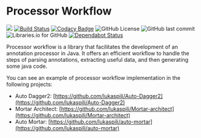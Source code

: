 # Processor Workflow

[![](https://jitpack.io/v/matfax/processor-workflow.svg)](https://jitpack.io/#matfax/processor-workflow)
[![Build Status](https://travis-ci.com/matfax/processor-workflow.svg?branch=master)](https://travis-ci.com/matfax/processor-workflow)
[![Codacy Badge](https://api.codacy.com/project/badge/Grade/1a45dd69a96b4c00bd72471ae529eb72)](https://www.codacy.com/app/matfax/processor-workflow?utm_source=github.com&amp;utm_medium=referral&amp;utm_content=matfax/processor-workflow&amp;utm_campaign=Badge_Grade)
![GitHub License](https://img.shields.io/github/license/matfax/processor-workflow.svg)
![GitHub last commit](https://img.shields.io/github/last-commit/matfax/processor-workflow.svg)
![Libraries.io for GitHub](https://img.shields.io/librariesio/github/matfax/processor-workflow.svg)
[![Dependabot Status](https://api.dependabot.com/badges/status?host=github&repo=matfax/processor-workflow)](https://dependabot.com)

Processor workflow is a library that facilitates the development of an annotation processor in Java.
It offers an efficient workflow to handle the steps of parsing annotations, extracting useful data, and then generating some java code.

You can see an example of processor workflow implementation in the following projects:
 - Auto Dagger2: [https://github.com/lukaspili/Auto-Dagger2](https://github.com/lukaspili/Auto-Dagger2)
 - Mortar Architect: [https://github.com/lukaspili/Mortar-architect](https://github.com/lukaspili/Mortar-architect)
 - Auto Mortar: [https://github.com/lukaspili/auto-mortar](https://github.com/lukaspili/auto-mortar)
